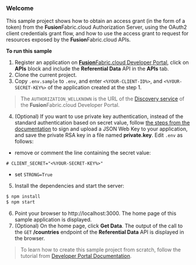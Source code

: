 ### Welcome

This sample project shows how to obtain an access grant (in the form of a token) from the **Fusion**Fabric.cloud Authorization Server, using the OAuth2 client credentials grant flow, and how to use the access grant to request for resources exposed by the **Fusion**Fabric.cloud APIs.

**To run this sample**
1. Register an application on [**Fusion**Fabric.cloud Developer Portal](https://developer.fusionfabric.cloud), click on **APIs** block and  include the **Referential Data** API in the **APIs** tab.
2. Clone the current project.
3. Copy `.env.sample` to `.env`, and enter `<%YOUR-CLIENT-ID%>`, and `<%YOUR-SECRET-KEY%>` of the application created at the step 1.

> The `AUTHORIZATION_WELLKNOWN` is the URL of the [Discovery service](https://developer.fusionfabric.cloud/documentation/oauth2-grants#discovery-service) of the **Fusion**Fabric.cloud Developer Portal.   

4. (Optional) If you want to use private key authentication, instead of the standard authentication based on secret value, follow [the steps from the documentation](https://developer.fusionfabric.cloud/documentation/oauth2-grants#jwk-auth) to sign and upload a JSON Web Key to your application, and save the private RSA key in a file named **private.key**. Edit `.env` as follows:
+ remove or comment the line containing the secret value: 
```
# CLIENT_SECRET="<%YOUR-SECRET-KEY%>"
```
+ set `STRONG=True`

5. Install the dependencies and start the server:
```sh
$ npm install
$ npm start
```

6. Point your browser to http://localhost:3000. The home page of this sample application is displayed.
7. (Optional) On the home page, click **Get Data**. The output of the call to the `GET` **/countries** endpoint of the **Referential Data** API is displayed in the browser. 

> To learn how to create this sample project from scratch, follow the tutorial from [Developer Portal Documentation](https://developer.fusionfabric.cloud/documentation/sample-client-node). 